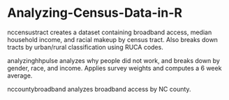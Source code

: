 # Analyzing-Census-Data-in-R

nccensustract creates a dataset containing broadband access, 
median household income, and racial makeup by census tract.
Also breaks down tracts by urban/rural classification using RUCA codes.

analyzinghhpulse analyzes why people did not work, and breaks down by gender, race, and income.
Applies survey weights and computes a 6 week average.

nccountybroadband analyzes broadband access by NC county.
